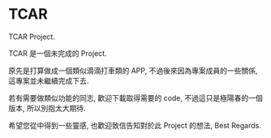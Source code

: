 # TCAR
TCAR Project.

TCAR 是一個未完成的 Project.

原先是打算做成一個類似滴滴打車類的 APP, 不過後來因為專案成員的一些關係, 這專案並未繼續完成下去.

若有需要做類似功能的同志, 歡迎下載取得需要的 code, 不過這只是極陽春的一個版本, 所以別抱太大期待.

希望您從中得到一些靈感, 也歡迎致信告知對於此 Project 的想法, Best Regards.

